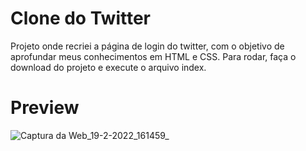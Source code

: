 # Clone do Twitter
 Projeto onde recriei a página de login do twitter, com o objetivo de aprofundar meus conhecimentos em HTML e CSS.
 Para rodar, faça o download do projeto e execute o arquivo index.

# Preview
![Captura da Web_19-2-2022_161459_](https://user-images.githubusercontent.com/98492477/154815612-48cd97e2-39a7-4f62-8dd2-34ddc35fc908.jpeg)
